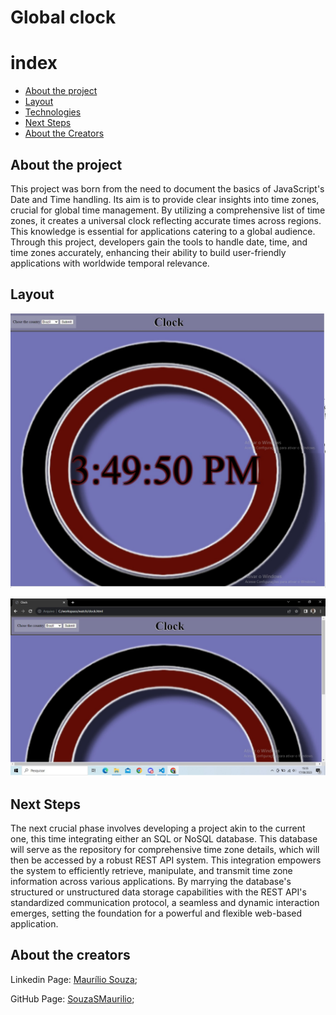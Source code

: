 # Global clock

# index

- <a href="#AbautTheProject">About the project</a>
- <a href="#layout"> Layout </a>
- <a href="#tecnologies">Technologies</a>
- <a href="nextSteps">Next Steps</a>
- <a href="AboutTheCreator">About the Creators</a>

## About the project

This project was born from the need to document the basics of JavaScript's Date and Time handling. Its aim is to provide clear insights into time zones, crucial for global time management. By utilizing a comprehensive list of time zones, it creates a universal clock reflecting accurate times across regions. This knowledge is essential for applications catering to a global audience. Through this project, developers gain the tools to handle date, time, and time zones accurately, enhancing their ability to build user-friendly applications with worldwide temporal relevance.

## Layout

![FullPage](./assets/fullPage.jpg)

![PartialPage](./assets/partialPage.jpg)


## Next Steps

The next crucial phase involves developing a project akin to the current one, this time integrating either an SQL or NoSQL database. This database will serve as the repository for comprehensive time zone details, which will then be accessed by a robust REST API system. This integration empowers the system to efficiently retrieve, manipulate, and transmit time zone information across various applications. By marrying the database's structured or unstructured data storage capabilities with the REST API's standardized communication protocol, a seamless and dynamic interaction emerges, setting the foundation for a powerful and flexible web-based application.

## About the creators

Linkedin Page: <a href="https://www.linkedin.com/in/maur%C3%ADlio-souza-29a14b275/">Maurílio Souza</a>;

GitHub Page: <a href="https://github.com/SouzaSMaurilio">SouzaSMaurilio</a>;